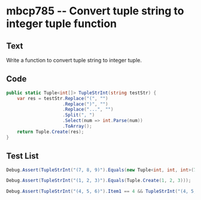 # mbcp785 -- Convert tuple string to integer tuple function

## Text

Write a function to convert tuple string to integer tuple.

## Code

```csharp
public static Tuple<int[]> TupleStrInt(string testStr) {
    var res = testStr.Replace("(", "")
                     .Replace(")", "")
                     .Replace("...", "")
                     .Split(", ")
                     .Select(num => int.Parse(num))
                     .ToArray();
    return Tuple.Create(res);
}
```

## Test List

```csharp
Debug.Assert(TupleStrInt("(7, 8, 9)").Equals(new Tuple<int, int, int>(7, 8, 9)));
```

```csharp
Debug.Assert(TupleStrInt("(1, 2, 3)").Equals(Tuple.Create(1, 2, 3)));
```

```csharp
Debug.Assert(TupleStrInt("(4, 5, 6)").Item1 == 4 && TupleStrInt("(4, 5, 6)").Item2 == 5 && TupleStrInt("(4, 5, 6)").Item3 == 6);
```
